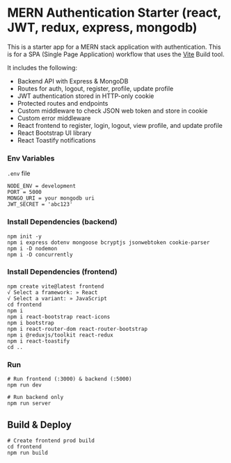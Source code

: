 # MERN Authentication Starter (react, JWT, redux, express, mongodb)

This is a starter app for a MERN stack application with authentication. This is for a SPA (Single Page Application) workflow that uses the [Vite](https://vite.dev) Build tool.

It includes the following:

- Backend API with Express & MongoDB
- Routes for auth, logout, register, profile, update profile
- JWT authentication stored in HTTP-only cookie
- Protected routes and endpoints
- Custom middleware to check JSON web token and store in cookie
- Custom error middleware
- React frontend to register, login, logout, view profile, and update profile
- React Bootstrap UI library
- React Toastify notifications

### Env Variables

`.env` file

```
NODE_ENV = development
PORT = 5000
MONGO_URI = your mongodb uri
JWT_SECRET = 'abc123'
```

### Install Dependencies (backend)

```
npm init -y
npm i express dotenv mongoose bcryptjs jsonwebtoken cookie-parser
npm i -D nodemon
npm i -D concurrently
```

### Install Dependencies (frontend)

```
npm create vite@latest frontend
√ Select a framework: » React
√ Select a variant: » JavaScript
cd frontend
npm i
npm i react-bootstrap react-icons 
npm i bootstrap
npm i react-router-dom react-router-bootstrap
npm i @reduxjs/toolkit react-redux
npm i react-toastify
cd ..
```

### Run

```
# Run frontend (:3000) & backend (:5000)
npm run dev

# Run backend only
npm run server
```

## Build & Deploy

```
# Create frontend prod build
cd frontend
npm run build
```